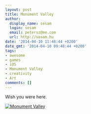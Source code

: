 ```yaml
---
layout: post
title: Monument Valley
author:
  display_name: sesam
  login: sesam
  email: petersz@me.com
  url: http://sesam.hu
date: '2014-04-10 11:48:44 +0200'
date_gmt: '2014-04-10 09:48:44 +0200'
tags:
- awesome
- games
- iOS
- Monument Valley
- creativity
- Art
comments: []
---
```


Wish you were here.

[![Monument Valley](http://sesam.hu/wp-content/uploads/2014/04/Image-1-576x1024.jpg)](http://bit.ly/mvgame)
